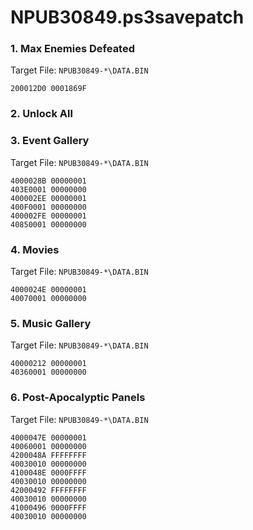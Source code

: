 # NPUB30849.ps3savepatch

### 1. Max Enemies Defeated

Target File: `NPUB30849-*\DATA.BIN`

```
200012D0 0001869F
```

### 2. Unlock All
### 3. Event Gallery

Target File: `NPUB30849-*\DATA.BIN`

```
4000028B 00000001
403E0001 00000000
400002EE 00000001
400F0001 00000000
400002FE 00000001
40850001 00000000
```

### 4. Movies

Target File: `NPUB30849-*\DATA.BIN`

```
4000024E 00000001
40070001 00000000
```

### 5. Music Gallery

Target File: `NPUB30849-*\DATA.BIN`

```
40000212 00000001
40360001 00000000
```

### 6. Post-Apocalyptic Panels

Target File: `NPUB30849-*\DATA.BIN`

```
4000047E 00000001
40060001 00000000
4200048A FFFFFFFF
40030010 00000000
4100048E 0000FFFF
40030010 00000000
42000492 FFFFFFFF
40030010 00000000
41000496 0000FFFF
40030010 00000000
```

